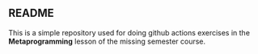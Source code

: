 ## README

This is a simple repository used for doing github actions exercises in the **Metaprogramming** lesson of the missing semester course. 